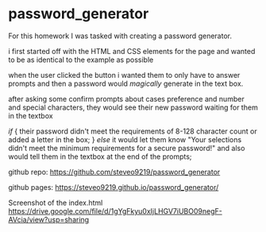 # password_generator

For this homework I was tasked with creating a password generator.

i first started off with the HTML and CSS elements for the page and wanted to be as identical to the example as possible

when the user clicked the button i wanted them to only have to answer prompts and then a password would _magically_ generate in the text box.

after asking some confirm prompts about cases preference and number and special characters, they would see their new password waiting for them in the textbox

_if_ {
their password didn't meet the requirements of 8-128 character count or added
a letter in the box;
} _else_ it would let them know "Your selections didn't meet the minimum requirements for a secure password!" and also would tell them in the textbox at the end of the prompts;

github repo: https://github.com/steveo9219/password_generator

github pages: https://steveo9219.github.io/password_generator/

Screenshot of the index.html https://drive.google.com/file/d/1gYgFkyu0xIjLHGV7iUBO09negF-AVcia/view?usp=sharing
